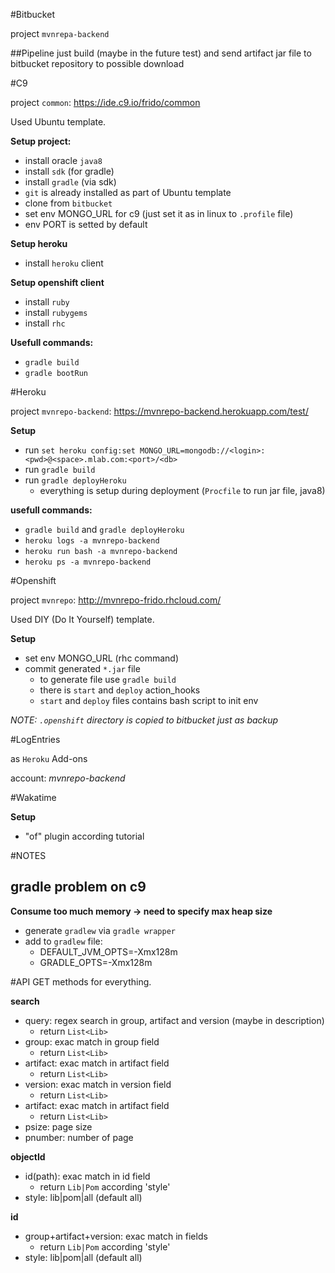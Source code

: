 #Bitbucket

project `mvnrepa-backend`

##Pipeline
just build (maybe in the future test) and send artifact jar file to bitbucket repository to possible download

#C9

project `common`: https://ide.c9.io/frido/common

Used Ubuntu template.

**Setup project:**
* install oracle `java8`
* install `sdk` (for gradle)
* install `gradle` (via sdk)
* `git` is already installed as part of Ubuntu template
* clone from `bitbucket`
* set env MONGO_URL for c9 (just set it as in linux to `.profile` file)
* env PORT is setted by default

**Setup heroku**
* install `heroku` client

**Setup openshift client**
* install `ruby`
* install `rubygems`
* install `rhc`

**Usefull commands:**
* `gradle build`
* `gradle bootRun`

#Heroku

project `mvnrepo-backend`: https://mvnrepo-backend.herokuapp.com/test/

**Setup**
* run `set heroku config:set MONGO_URL=mongodb://<login>:<pwd>@<space>.mlab.com:<port>/<db>`
* run `gradle build`
* run `gradle deployHeroku`
    * everything is setup during deployment (`Procfile` to run jar file, java8)
    
**usefull commands:**
* `gradle build` and `gradle deployHeroku`
* `heroku logs -a mvnrepo-backend`
* `heroku run bash -a mvnrepo-backend`
* `heroku ps -a mvnrepo-backend`

#Openshift

project `mvnrepo`: http://mvnrepo-frido.rhcloud.com/

Used DIY (Do It Yourself) template.

**Setup**
* set env MONGO_URL (rhc command)
* commit generated `*.jar` file
    * to generate file use `gradle build`
    * there is `start` and `deploy` action_hooks
    * `start` and `deploy` files contains bash script to init env
    
*NOTE: `.openshift` directory is copied to bitbucket just as backup*

#LogEntries

as `Heroku` Add-ons

account: *mvnrepo-backend* 

#Wakatime

**Setup**
* "of" plugin according tutorial

#NOTES

## gradle problem on c9
**Consume too much memory -> need to specify max heap size**
* generate `gradlew` via `gradle wrapper`
* add to `gradlew` file:
    * DEFAULT_JVM_OPTS=-Xmx128m
    * GRADLE_OPTS=-Xmx128m

#API
GET methods for everything.

**search**
* query: regex search in group, artifact and version (maybe in description)
    * return `List<Lib>`
* group: exac match in group field
    * return `List<Lib>`
* artifact: exac match in artifact field
    * return `List<Lib>`
* version: exac match in version field
    * return `List<Lib>`
* artifact: exac match in artifact field
    * return `List<Lib>`
* psize: page size
* pnumber: number of page

**objectId**
* id(path): exac match in id field
    * return `Lib|Pom` according 'style'
* style: lib|pom|all (default all)

**id**
* group+artifact+version: exac match in fields
    * return `Lib|Pom` according 'style'
* style: lib|pom|all (default all)